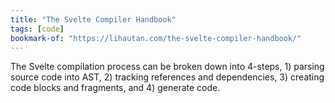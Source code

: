 ```yaml
---
title: "The Svelte Compiler Handbook"
tags: [code]
bookmark-of: "https://lihautan.com/the-svelte-compiler-handbook/"
---
```

The Svelte compilation process can be broken down into 4-steps, 1) parsing source code into AST, 2) tracking references and dependencies, 3) creating code blocks and fragments, and 4) generate code.